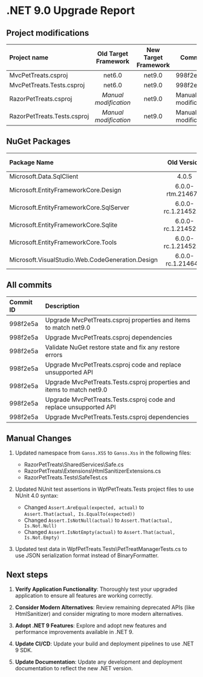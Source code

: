 # .NET 9.0 Upgrade Report

## Project modifications

| Project name                        | Old Target Framework    | New Target Framework    | Commits                          |
|:-----------------------------------|:----------------------:|:----------------------:|----------------------------------|
| MvcPetTreats.csproj                | net6.0                 | net9.0                 | 998f2e5a                         |
| MvcPetTreats.Tests.csproj          | net6.0                 | net9.0                 | 998f2e5a                         |
| RazorPetTreats.csproj              | *Manual modification*  | net9.0                 | Manual modification              |
| RazorPetTreats.Tests.csproj        | *Manual modification*  | net9.0                 | Manual modification              |

## NuGet Packages

| Package Name                                 | Old Version          | New Version | Commit ID                        |
|:---------------------------------------------|:--------------------:|:-----------:|----------------------------------|
| Microsoft.Data.SqlClient                     | 4.0.5                | 6.0.2       | 998f2e5a                         |
| Microsoft.EntityFrameworkCore.Design         | 6.0.0-rtm.21467.1    | 9.0.5       | 998f2e5a                         |
| Microsoft.EntityFrameworkCore.SqlServer      | 6.0.0-rc.1.21452.10  | 9.0.5       | 998f2e5a                         |
| Microsoft.EntityFrameworkCore.Sqlite         | 6.0.0-rc.1.21452.10  | 9.0.5       | 998f2e5a                         |
| Microsoft.EntityFrameworkCore.Tools          | 6.0.0-rc.1.21452.10  | 9.0.5       | 998f2e5a                         |
| Microsoft.VisualStudio.Web.CodeGeneration.Design | 6.0.0-rc.1.21464.1 | 9.0.0     | 998f2e5a                         |

## All commits

| Commit ID              | Description                                                        |
|:-----------------------|:-------------------------------------------------------------------|
| 998f2e5a               | Upgrade MvcPetTreats.csproj properties and items to match net9.0   |
| 998f2e5a               | Upgrade MvcPetTreats.csproj dependencies                           |
| 998f2e5a               | Validate NuGet restore state and fix any restore errors            |
| 998f2e5a               | Upgrade MvcPetTreats.csproj code and replace unsupported API       |
| 998f2e5a               | Upgrade MvcPetTreats.Tests.csproj properties and items to match net9.0 |
| 998f2e5a               | Upgrade MvcPetTreats.Tests.csproj code and replace unsupported API |
| 998f2e5a               | Upgrade MvcPetTreats.Tests.csproj dependencies                     |

## Manual Changes

1. Updated namespace from `Ganss.XSS` to `Ganss.Xss` in the following files:
   - RazorPetTreats\SharedServices\Safe.cs
   - RazorPetTreats\Extensions\HtmlSanitizerExtensions.cs
   - RazorPetTreats.Tests\SafeTest.cs

2. Updated NUnit test assertions in WpfPetTreats.Tests project files to use NUnit 4.0 syntax:
   - Changed `Assert.AreEqual(expected, actual)` to `Assert.That(actual, Is.EqualTo(expected))`
   - Changed `Assert.IsNotNull(actual)` to `Assert.That(actual, Is.Not.Null)`
   - Changed `Assert.IsNotEmpty(actual)` to `Assert.That(actual, Is.Not.Empty)`

3. Updated test data in WpfPetTreats.Tests\PetTreatManagerTests.cs to use JSON serialization format instead of BinaryFormatter.

## Next steps

1. **Verify Application Functionality**: Thoroughly test your upgraded application to ensure all features are working correctly.

2. **Consider Modern Alternatives**: Review remaining deprecated APIs (like HtmlSanitizer) and consider migrating to more modern alternatives.

3. **Adopt .NET 9 Features**: Explore and adopt new features and performance improvements available in .NET 9.

4. **Update CI/CD**: Update your build and deployment pipelines to use .NET 9 SDK.

5. **Update Documentation**: Update any development and deployment documentation to reflect the new .NET version.
